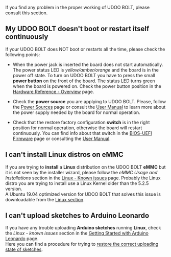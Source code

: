 If you find any problem in the proper working of UDOO BOLT, please consult this section.

## My UDOO BOLT doesn't boot or restart itself continuously

If your UDOO BOLT does NOT boot or restarts all the time, please check the following points:

- When the power jack is inserted the board does not start automatically. The power status LED is *yellow/amber/orange* and the board is in the power off state. To turn on UDOO BOLT you have to press the small **power button** on the front of the board. The status LED turns green when the board is powered on. Check the power button position in the [Hardware Reference - Overview](!/Hardware_References/Overview) page.

- Check the **power source** you are applying to UDOO BOLT. Please, follow the [Power Sources](!/Hardware_References/Power_Sources) page or consult the [User Manual](http://download.udoo.org/files/UDOO_BOLT/Doc/UDOO_BOLT_MANUAL.pdf) to learn more about the power supply needed by the board for normal operation.

- Check that the restore factory configuration **switch** is in the right position for normal operation, otherwise the board will restart continuously. You can find info about that switch in the [BIOS-UEFI Firmware](!/Advanced_Topics/BIOS-UEFI_firmware) page or consulting the [User Manual](http://download.udoo.org/files/UDOO_BOLT/Doc/UDOO_BOLT_MANUAL.pdf).

## I can't install Linux distros on eMMC

If you are trying to **install** a **Linux** distribution on the UDOO BOLT **eMMC** but it is not seen by the installer wizard, please follow the *eMMC Usage and Installations* section in the [Linux - Known issues](!/Operating_Systems/Linux/Known_issues#page_eMMC-Usage-and-Installation) page. Probably the Linux distro you are trying to install use a Linux Kernel older than the 5.2.5 version.  
A Ubuntu 19.04 optimized version for UDOO BOLT that solves this issue is downloadable from the [Linux section](!/Operating_Systems/Linux/index#page_Ubuntu-19-04-Disco-Dingo-with-amdgpu-graphics-and-eMMC-support).

## I can't upload sketches to Arduino Leonardo

If you have any trouble uploading **Arduino sketches** running **Linux**, check the *Linux - known issues* section in the [Getting Started with Arduino Leonardo](!/Arduino_Leonardo-compatible(ATmega32U4)/Getting_Started_with_Arduino_Leonardo#page_Known-issues) page.  
Here you can find a procedure for trying to [restore the correct uploading state of sketches](!/Arduino_Leonardo-compatible(ATmega32U4)/Getting_Started_with_Arduino_Leonardo#page_How-to-restore-the-correct-uploading-state-of-sketches).
